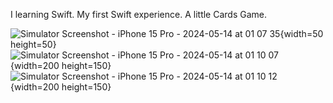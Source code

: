 I learning Swift.
My first Swift experience.
A little Cards Game.






![Simulator Screenshot - iPhone 15 Pro - 2024-05-14 at 01 07 35](https://github.com/aarican1/CardWorkout/assets/93190017/703dafb2-f272-4aff-8122-ac81064d79ba){width=50 height=50}
![Simulator Screenshot - iPhone 15 Pro - 2024-05-14 at 01 10 07](https://github.com/aarican1/CardWorkout/assets/93190017/8ba45864-e208-4801-8c0f-4ede3a330652){width=200 height=150}
![Simulator Screenshot - iPhone 15 Pro - 2024-05-14 at 01 10 12](https://github.com/aarican1/CardWorkout/assets/93190017/7e2b6b43-049c-4546-83e6-5ce7ac7dad00){width=200 height=150}
